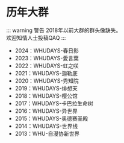 # 历年大群

::: warning 警告
2018年以前大群的群头像缺失。  
欢迎知情人士投稿QAQ
:::

- 2024：WHUDAYS-春日影
- 2023：WHUDAYS-愛言葉
- 2022：WHUDAYS-虹之咲
- 2021：WHUDAYS-迦勒底
- 2020：WHUDAYS-秀知院
- 2019：WHUDAYS-绯想天
- 2018：WHUDAYS-樱公馆
- 2017：WHUDAYS-卡巴拉生命树
- 2016：WHUDAYS-异世界
- 2015：WHUDAYS-奥德赛圣殿
- 2014：WHUDAYS-世界线
- 2013：WHU-自漫协新世界

<script setup>
import {
  VPTeamPageSection,
  VPTeamMembers
} from 'vitepress/theme';

const annualGroups = [
  { avatar: '/about/annual-group/春日影.png', name: '春日影', title: '2024' },
  { avatar: '/about/annual-group/愛言葉.png', name: '愛言葉', title: '2023' },
  { avatar: '/about/annual-group/虹之咲.jpg', name: '虹之咲', title: '2022' },
  { avatar: '/about/annual-group/迦勒底.jpg', name: '迦勒底', title: '2021' },
  { avatar: '/about/annual-group/秀知院.jpg', name: '秀知院', title: '2020' },
  { avatar: '/about/annual-group/绯想天.jpg', name: '绯想天', title: '2019' },
  { avatar: '/about/hq/avatar.png', name: '樱公馆', title: '2018' },
  { avatar: '/about/hq/avatar.png', name: '卡巴拉生命树', title: '2017' },
  { avatar: '/about/hq/avatar.png', name: '异世界', title: '2016' },
  { avatar: '/about/hq/avatar.png', name: '奥德赛圣殿', title: '2015' },
  { avatar: '/about/hq/avatar.png', name: '世界线', title: '2014' },
  { avatar: '/about/hq/avatar.png', name: '自漫协新世界', title: '2013' },
  // { avatar: '/about/annual-group/樱公馆.png', name: '樱公馆', title: '2018' },
  // { avatar: '/about/annual-group/卡巴拉生命树.png', name: '卡巴拉生命树', title: '2017' },
  // { avatar: '/about/annual-group/异世界.png', name: '异世界', title: '2016' },
  // { avatar: '/about/annual-group/奥德赛圣殿.png', name: '奥德赛圣殿', title: '2015' },
  // { avatar: '/about/annual-group/世界线.png', name: '世界线', title: '2014' },
  // { avatar: '/about/annual-group/自漫协新世界.png', name: '自漫协新世界', title: '2013' }
];
</script>

<VPTeamPageSection>
  <template #title>历年大群</template>
  <template #members>
    <VPTeamMembers size="small" :members="annualGroups" />
  </template>
</VPTeamPageSection>



